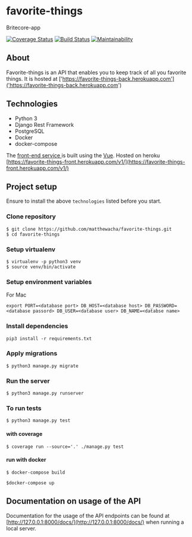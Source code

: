 # favorite-things
Britecore-app


[![Coverage Status](https://coveralls.io/repos/github/matthewacha/favorite-things/badge.svg?branch=master&kill_cache=1)](https://coveralls.io/github/matthewacha/favorite-things?branch=master)
[![Build Status](https://travis-ci.org/matthewacha/favorite-things.svg?branch=master)](https://travis-ci.org/matthewacha/favorite-things)
[![Maintainability](https://api.codeclimate.com/v1/badges/90ae425e8edb1b1cdb95/maintainability)](https://codeclimate.com/github/matthewacha/favorite-things/maintainability)


## About

Favorite-things is an API that enables you to keep track of all you favorite things. It is hosted at ['https://favorite-things-back.herokuapp.com']('https://favorite-things-back.herokuapp.com')

## Technologies
- Python 3
- Django Rest Framework
- PostgreSQL
- Docker
- docker-compose

The [front-end service ](https://github.com/matthewacha/favorite-things-front) is built using the [Vue](https://www.django-rest-framework.org/). Hosted on heroku [https://favorite-things-front.herokuapp.com/v1/](https://favorite-things-front.herokuapp.com/v1/)


## Project setup

Ensure to install the above `technologies` listed before you start.

### Clone repository

```
$ git clone https://github.com/matthewacha/favorite-things.git
$ cd favorite-things
```

### Setup virtualenv

```
$ virtualenv -p python3 venv
$ source venv/bin/activate
```

### Setup environment variables

For Mac
```
export PORT=<database port> DB_HOST=<database host> DB_PASSWORD=<database passord> DB_USER=<database user> DB_NAME=<databse name>
```

### Install dependencies

```
pip3 install -r requirements.txt
```

### Apply migrations

```
$ python3 manage.py migrate
```

### Run the server

```
$ python3 manage.py runserver
```

### To run tests

```
$ python3 manage.py test
```

#### with coverage

```
$ coverage run --source='.' ./manage.py test
```

#### run with docker

```
$ docker-compose build

$docker-compose up
```
## Documentation on usage of the API
Documentation for the usage of the API endpoints can be found at [http://127.0.0.1:8000/docs/](http://127.0.0.1:8000/docs/) when running a local server.
